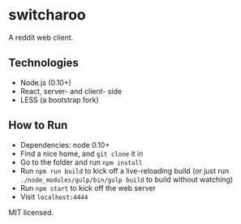 switcharoo
==========

A reddit web client.

Technologies
------------

* Node.js (0.10+)
* React, server- and client- side
* LESS (a bootstrap fork)

How to Run
----------

* Dependencies: node 0.10+
* Find a nice home, and `git clone` it in
* Go to the folder and run `npm install`
* Run `npm run build` to kick off a live-reloading build
  (or just run `./node_modules/gulp/bin/gulp build` to build without watching)
* Run `npm start` to kick off the web server
* Visit `localhost:4444`

MIT licensed.
